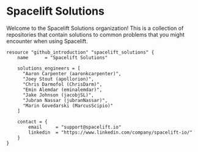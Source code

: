 # Spacelift Solutions

Welcome to the Spacelift Solutions organization! This is a collection of repositories that contain solutions to common problems that you might encounter when using Spacelift.

```hcl
resource "github_introduction" "spacelift_solutions" {
    name      = "Spacelift Solutions"
    
    solutions_engineers = [
      "Aaron Carpenter (aaronkcarpenter)",
      "Joey Stout (apollorion)",
      "Chris Darmofol (ChrisDarm)",
      "Emin Alemdar (eminalemdar)",
      "Jake Johnson (jacobjSL)",
      "Jubran Nassar (jubranNassar)",
      "Marin Govedarski (MarcusScipio)"
    ]

    contact = {
        email     = "support@spacelift.io"
        linkedin  = "https://www.linkedin.com/company/spacelift-io/"
    }
}
```